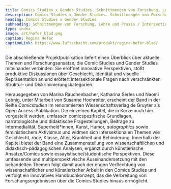 ```yaml
---
title: Comics Studies x Gender Studies. Schnittmengen von Forschung, Lehre und Praxis / Intersections of research, teaching, and practice
description: Comics Studies x Gender Studies. Schnittmengen von Forschung, Lehre und Praxis / Intersections of research, teaching, and practice
heading: Comics Studies x Gender Studies
subheading: Schnittmengen von Forschung, Lehre und Praxis / Intersections of research, teaching, and practice
type: index
image: art/hofer_blad.png
caption: Regina Hofer
captionLink: https://www.luftschacht.com/produkt/regina-hofer-blad/
---
```


Die abschließende Projektpublikation liefert einen Überblick über aktuelle Themen und Forschungsansätze, die Comic Studies und Gender Studies miteinander verbinden. Sie eröffnet innovative Perspektiven, stößt produktive Diskussionen über Geschlecht, Identität und visuelle Repräsentation an und erörtert intersektionale Fragen nach verschränkten Struktur- und Diskriminierungskategorien.
<!-- more -->
Herausgegeben von Marina Rauchenbacher, Katharina Serles und Naomi Lobnig, unter Mitarbeit von Susanne Hochreiter, erscheint der Band in der Reihe _Comicstudien_ im renommierten Wissenschaftsverlag de Gruyter als Open Access-Publikation.
Die einzelnen Kapitel, die in Kürze auch hier vorgestellt werden, umfassen comicspezifische Grundlagen, narratologische und didaktische Fragestellungen, Beiträge zu Intermedialität, Superheld*innen, Kunst, Humor, _autographics_ sowie feministischem Aktivismus und widmen sich intersektionalen Themen wie Geschlecht, _race_, Klasse, Alter, Krankheit und Behinderung.
Innerhalb der Kapitel bietet der Band eine Zusammenstellung von wissenschaftlichen und didaktisch-pädagogischen Analysen, ergänzt durch künstlerische Ansätze/Comics sowie essayistische/studentische Perspektiven. Diese umfassende und multiperspektivische Auseinandersetzung mit den behandelten Themen folgt damit auch der engen Verflechtung von wissenschaftlicher und künstlerischer Arbeit in den Comics Studies und verfolgt ein innovatives Handbuchkonzept, das die Verbreitung von Forschungsergebnissen über die Comics Studies hinaus ermöglicht.

